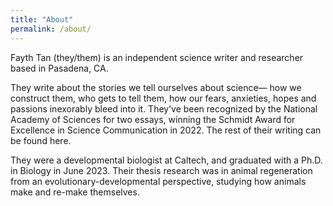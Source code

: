 ```yaml
---
title: "About"
permalink: /about/
---
```

Fayth Tan (they/them) is an independent science writer and researcher based in Pasadena, CA.

They write about the stories we tell ourselves about science— how we construct them, who gets to tell them, how our fears, anxieties, hopes and passions inexorably bleed into it. They’ve been recognized by the National Academy of Sciences for two essays, winning the Schmidt Award for Excellence in Science Communication in 2022. The rest of their writing can be found here.

They were a developmental biologist at Caltech, and graduated with a Ph.D. in Biology in June 2023. Their thesis research was in animal regeneration from an evolutionary-developmental perspective, studying how animals make and re-make themselves.
